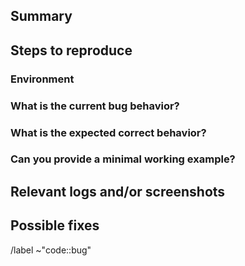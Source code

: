 ## Summary

<!-- Summarize the bug encountered concisely. -->

## Steps to reproduce

<!--How one can reproduce the issue - this is very important. -->

### Environment

<!-- How did you setup the environment (lock-file)? -->

### What is the current bug behavior?

<!-- What actually happens-->

### What is the expected correct behavior?

<!-- What you should see instead. -->

### Can you provide a minimal working example?

## Relevant logs and/or screenshots

<!-- Paste any relevant logs - please use code blocks to format console output,
logs, and code as it's very hard to read otherwise. -->


## Possible fixes

<!-- If you can, link to the line of code that might be responsible for the problem. -->


/label ~"code::bug"
